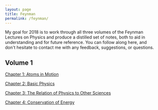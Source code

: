 ```yaml
---
layout: page
title: Feynman
permalink: /feynman/
---
```


My goal for 2018 is to work through all three volumes of the Feynman Lectures on Physics and produce a distilled set of notes, both to aid in understanding and for future reference. You can follow along here, and don't hesitate to contact me with any feedback, suggestions, or questions. 

## Volume 1
<a href="{{ site.baseurl }}/feynman/feynman_vol1_chap1.pdf">Chapter 1: Atoms in Motion</a>

<a href="{{ site.baseurl}}/feynman/feynman_vol1_chap2.pdf">Chapter 2: Basic Physics</a>

<a href="{{ site.baseurl}}/feynman/feynman_vol1_chap3.pdf">Chapter 3: The Relation of Physics to Other Sciences</a>

<a href="{{ site.baseurl}}/feynman/feynman_vol1_chap4.pdf">Chapter 4: Conservation of Energy</a>
